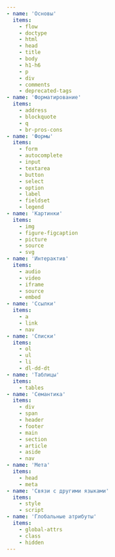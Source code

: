 ```yaml
---
- name: 'Основы'
  items:
    - flow
    - doctype
    - html
    - head
    - title
    - body
    - h1-h6
    - p
    - div
    - comments
    - deprecated-tags
- name: 'Форматирование'
  items:
    - address
    - blockquote
    - q
    - br-pros-cons
- name: 'Формы'
  items:
    - form
    - autocomplete
    - input
    - textarea
    - button
    - select
    - option
    - label
    - fieldset
    - legend
- name: 'Картинки'
  items:
    - img
    - figure-figcaption
    - picture
    - source
    - svg
- name: 'Интерактив'
  items:
    - audio
    - video
    - iframe
    - source
    - embed
- name: 'Ссылки'
  items:
    - a
    - link
    - nav
- name: 'Списки'
  items:
    - ol
    - ul
    - li
    - dl-dd-dt
- name: 'Таблицы'
  items:
    - tables
- name: 'Семантика'
  items:
    - div
    - span
    - header
    - footer
    - main
    - section
    - article
    - aside
    - nav
- name: 'Мета'
  items:
    - head
    - meta
- name: 'Связи с другими языками'
  items:
    - style
    - script
- name: 'Глобальные атрибуты'
  items:
    - global-attrs
    - class
    - hidden
---
```

